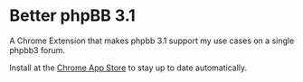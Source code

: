 # Better phpBB 3.1

A Chrome Extension that makes phpbb 3.1 support my use cases on a  single phpbb3 forum.

Install at the [Chrome App Store](https://chrome.google.com/webstore/detail/better-phpbb-31/emmdpfkhjeoogbeajnnfdkbopenbdjkk) to stay up to date automatically.
